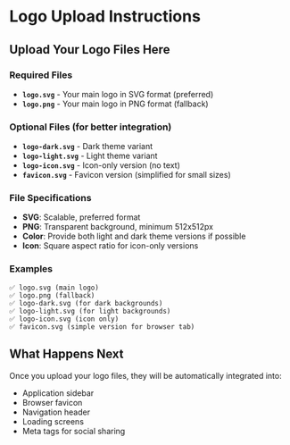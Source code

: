 # Logo Upload Instructions

## Upload Your Logo Files Here

### Required Files
- **`logo.svg`** - Your main logo in SVG format (preferred)
- **`logo.png`** - Your main logo in PNG format (fallback)

### Optional Files (for better integration)
- **`logo-dark.svg`** - Dark theme variant
- **`logo-light.svg`** - Light theme variant  
- **`logo-icon.svg`** - Icon-only version (no text)
- **`favicon.svg`** - Favicon version (simplified for small sizes)

### File Specifications
- **SVG**: Scalable, preferred format
- **PNG**: Transparent background, minimum 512x512px
- **Color**: Provide both light and dark theme versions if possible
- **Icon**: Square aspect ratio for icon-only versions

### Examples
```
✅ logo.svg (main logo)
✅ logo.png (fallback)
✅ logo-dark.svg (for dark backgrounds)
✅ logo-light.svg (for light backgrounds)
✅ logo-icon.svg (icon only)
✅ favicon.svg (simple version for browser tab)
```

## What Happens Next
Once you upload your logo files, they will be automatically integrated into:
- Application sidebar
- Browser favicon
- Navigation header
- Loading screens
- Meta tags for social sharing